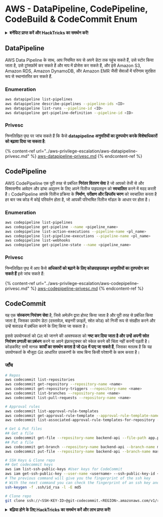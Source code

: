 # AWS - DataPipeline, CodePipeline, CodeBuild & CodeCommit Enum

<details>

<summary><strong>बनेंफिट प्राप्त करें और HackTricks का समर्थन करें!</strong></summary>

* यदि आप अपनी कंपनी को **HackTricks में विज्ञापित करना चाहते हैं** या यदि आप **PEASS के नवीनतम संस्करण को देखना चाहते हैं या HackTricks को PDF में डाउनलोड करना चाहते हैं** तो [**सदस्यता योजनाएं**](https://github.com/sponsors/carlospolop) देखें!
* [**आधिकारिक PEASS & HackTricks स्वैग**](https://peass.creator-spring.com) प्राप्त करें
* [**The PEASS Family**](https://opensea.io/collection/the-peass-family) की खोज करें, हमारा संग्रह विशेष [**NFTs**](https://opensea.io/collection/the-peass-family)
* **शामिल हों** 💬 [**Discord समूह**](https://discord.gg/hRep4RUj7f) या [**टेलीग्राम समूह**](https://t.me/peass) या **फॉलो** करें मुझे **Twitter** 🐦 [**@carlospolopm**](https://twitter.com/carlospolopm)**.**
* **अपने हैकिंग ट्रिक्स साझा करें द्वारा PRs सबमिट करके** [**HackTricks**](https://github.com/carlospolop/hacktricks) और [**HackTricks Cloud**](https://github.com/carlospolop/hacktricks-cloud) github repos.

</details>

## DataPipeline

AWS Data Pipeline के साथ, आप नियमित रूप से अपने डेटा तक पहुंच सकते हैं, उसे स्टोर किया जाता है, उसे ट्रांसफ़ॉर्म कर सकते हैं और माप में प्रोसेस कर सकते हैं, और इसे Amazon S3, Amazon RDS, Amazon DynamoDB, और Amazon EMR जैसी सेवाओं में परिणाम सुरक्षित रूप से स्थानांतरित कर सकते हैं.

### Enumeration
```bash
aws datapipeline list-pipelines
aws datapipeline describe-pipelines --pipeline-ids <ID>
aws datapipeline list-runs --pipeline-id <ID>
aws datapipeline get-pipeline-definition --pipeline-id <ID>
```
### Privesc

निम्नलिखित पृष्ठ पर जांच सकते हैं कि कैसे **datapipeline अनुमतियों का दुरुपयोग करके विशेषाधिकारों को बढ़ावा दिया जा सकता है**:

{% content-ref url="../aws-privilege-escalation/aws-datapipeline-privesc.md" %}
[aws-datapipeline-privesc.md](../aws-privilege-escalation/aws-datapipeline-privesc.md)
{% endcontent-ref %}

## CodePipeline

AWS CodePipeline एक पूरी तरह से प्रबंधित **निरंतर वितरण सेवा** है जो आपको तेजी से और विश्वसनीय आवेदन और ढांचा अद्यतन के लिए अपने रिलीज पाइपलाइन को **स्वचालित** करने में मदद करती है। CodePipeline आपके रिलीज प्रक्रिया के **निर्माण, परीक्षण और डिप्लॉय चरण** को स्वचालित करता है हर बार जब कोड में कोई परिवर्तन होता है, जो आपकी परिभाषित रिलीज मॉडल के आधार पर होता है।

### Enumeration
```bash
aws codepipeline list-pipelines
aws codepipeline get-pipeline --name <pipeline_name>
aws codepipeline list-action-executions --pipeline-name <pl_name>
aws codepipeline list-pipeline-executions --pipeline-name <pl_name>
aws codepipeline list-webhooks
aws codepipeline get-pipeline-state --name <pipeline_name>
```
### Privesc

निम्नलिखित पृष्ठ में आप कैसे **अधिकारों को बढ़ाने के लिए कोडपाइपलाइन अनुमतियों का दुरुपयोग कर सकते हैं** इसे जांच सकते हैं:

{% content-ref url="../aws-privilege-escalation/aws-codepipeline-privesc.md" %}
[aws-codepipeline-privesc.md](../aws-privilege-escalation/aws-codepipeline-privesc.md)
{% endcontent-ref %}

## CodeCommit

यह एक **संस्करण नियंत्रण सेवा** है, जिसे अमेज़ॅन द्वारा होस्ट किया जाता है और पूरी तरह से प्रबंधित किया जाता है, जिसका उपयोग डेटा (दस्तावेज़, बाइनरी फ़ाइलें, स्रोत कोड) को निजी रूप से संग्रहीत करने और उन्हें क्लाउड में प्रबंधित करने के लिए किया जा सकता है।

इससे उपयोगकर्ता को Git को जानने की आवश्यकता को **नष्ट कर दिया जाता है और उन्हें अपनी स्रोत नियंत्रण प्रणाली का प्रबंधन** करने या अपने इंफ्रास्ट्रक्चर को स्केल करने की चिंता नहीं करनी पड़ती है। कोडकमिट सभी मानक **कार्यों का समर्थन करता है जो Git में पाए जा सकते हैं**, जिसका मतलब है कि यह उपयोगकर्ता के मौजूदा Git आधारित उपकरणों के साथ बिना किसी परेशानी के काम करता है।

### जाँच
```bash
# Repos
aws codecommit list-repositories
aws codecommit get-repository --repository-name <name>
aws codecommit get-repository-triggers --repository-name <name>
aws codecommit list-branches --repository-name <name>
aws codecommit list-pull-requests --repository-name <name>

# Approval rules
aws codecommit list-approval-rule-templates
aws codecommit get-approval-rule-template --approval-rule-template-name <name>
aws codecommit list-associated-approval-rule-templates-for-repository --repository-name <name>

# Get & Put files
## Get a file
aws codecommit get-file --repository-name backend-api --file-path app.py
## Put a file
aws codecommit get-branch --repository-name backend-api --branch-name master
aws codecommit put-file --repository-name backend-api --branch-name master --file-content fileb://./app.py --file-path app.py --parent-commit-id <commit-id>

# SSH Keys & Clone repo
## Get codecommit keys
aws iam list-ssh-public-keys #User keys for CodeCommit
aws iam get-ssh-public-key --user-name <username> --ssh-public-key-id <id> --encoding SSH #Get public key with metadata
# The previous command will give you the fingerprint of the ssh key
# With the next command you can check the fingerprint of an ssh key and compare them
ssh-keygen -f .ssh/id_rsa -l -E md5

# Clone repo
git clone ssh://<SSH-KEY-ID>@git-codecommit.<REGION>.amazonaws.com/v1/repos/<repo-name>
```
<details>

<summary><strong>बढ़िया होने के लिए HackTricks का समर्थन करें और लाभ प्राप्त करें!</strong></summary>

* यदि आप अपनी कंपनी को **HackTricks में विज्ञापित करना चाहते हैं** या यदि आप **PEASS के नवीनतम संस्करण देखना चाहते हैं या HackTricks को PDF में डाउनलोड करना चाहते हैं** तो [**सदस्यता योजनाएं**](https://github.com/sponsors/carlospolop) देखें!
* [**आधिकारिक PEASS & HackTricks स्वैग**](https://peass.creator-spring.com) प्राप्त करें
* [**The PEASS Family**](https://opensea.io/collection/the-peass-family) की खोज करें, हमारा संग्रह अनन्य [**NFTs**](https://opensea.io/collection/the-peass-family)
* **शामिल हों** 💬 [**Discord समूह**](https://discord.gg/hRep4RUj7f) या [**टेलीग्राम समूह**](https://t.me/peass) में या **फॉलो** करें मुझे **Twitter** पर 🐦 [**@carlospolopm**](https://twitter.com/carlospolopm)**.**
* **अपने हैकिंग ट्रिक्स साझा करें, PRs सबमिट करके** [**HackTricks**](https://github.com/carlospolop/hacktricks) और [**HackTricks Cloud**](https://github.com/carlospolop/hacktricks-cloud) github repos.

</details>
